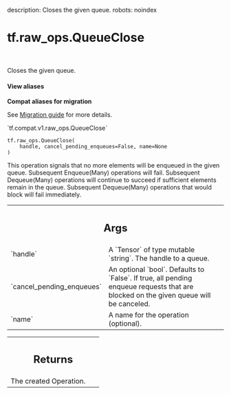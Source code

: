 description: Closes the given queue.
robots: noindex

# tf.raw_ops.QueueClose

<!-- Insert buttons and diff -->

<table class="tfo-notebook-buttons tfo-api nocontent" align="left">

</table>



Closes the given queue.

<section class="expandable">
  <h4 class="showalways">View aliases</h4>
  <p>
<b>Compat aliases for migration</b>
<p>See
<a href="https://www.tensorflow.org/guide/migrate">Migration guide</a> for
more details.</p>
<p>`tf.compat.v1.raw_ops.QueueClose`</p>
</p>
</section>

<pre class="devsite-click-to-copy prettyprint lang-py tfo-signature-link">
<code>tf.raw_ops.QueueClose(
    handle, cancel_pending_enqueues=False, name=None
)
</code></pre>



<!-- Placeholder for "Used in" -->

This operation signals that no more elements will be enqueued in the
given queue. Subsequent Enqueue(Many) operations will fail.
Subsequent Dequeue(Many) operations will continue to succeed if
sufficient elements remain in the queue. Subsequent Dequeue(Many)
operations that would block will fail immediately.

<!-- Tabular view -->
 <table class="responsive fixed orange">
<colgroup><col width="214px"><col></colgroup>
<tr><th colspan="2"><h2 class="add-link">Args</h2></th></tr>

<tr>
<td>
`handle`
</td>
<td>
A `Tensor` of type mutable `string`. The handle to a queue.
</td>
</tr><tr>
<td>
`cancel_pending_enqueues`
</td>
<td>
An optional `bool`. Defaults to `False`.
If true, all pending enqueue requests that are
blocked on the given queue will be canceled.
</td>
</tr><tr>
<td>
`name`
</td>
<td>
A name for the operation (optional).
</td>
</tr>
</table>



<!-- Tabular view -->
 <table class="responsive fixed orange">
<colgroup><col width="214px"><col></colgroup>
<tr><th colspan="2"><h2 class="add-link">Returns</h2></th></tr>
<tr class="alt">
<td colspan="2">
The created Operation.
</td>
</tr>

</table>

